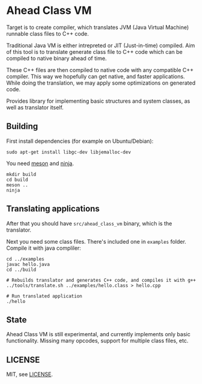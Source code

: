 # Ahead Class VM

Target is to create compiler, which translates JVM (Java Virtual Machine) runnable class files to C++ code.

Traditional Java VM is either intrepreted or JIT (Just-in-time) compiled.
Aim of this tool is to translate generate class file to C++ code which can be compiled
to native binary ahead of time.

These C++ files are then compiled to native code with any compatible C++ compiler.
This way we hopefully can get native, and faster applications.
While doing the translation, we may apply some optimizations on generated code.

Provides library for implementing basic structures and system classes,
as well as translator itself.


## Building

First install dependencies (for example on Ubuntu/Debian):

    sudo apt-get install libgc-dev libjemalloc-dev

You need [meson](http://mesonbuild.com/) and [ninja](https://ninja-build.org/).

    mkdir build
    cd build
    meson ..
    ninja


## Translating applications

After that you should have `src/ahead_class_vm` binary, which is the translator.

Next you need some class files. There's included one in `examples` folder.
Compile it with java compliler:

    cd ../examples
    javac hello.java
    cd ../build

    # Rebuilds translator and generates C++ code, and compiles it with g++
    ../tools/translate.sh ../examples/hello.class > hello.cpp

    # Run translated application
    ./hello


## State

Ahead Class VM is still experimental, and currently implements only basic functionality.
Missing many opcodes, support for multiple class files, etc.


## LICENSE

MIT, see [LICENSE](LICENSE).
